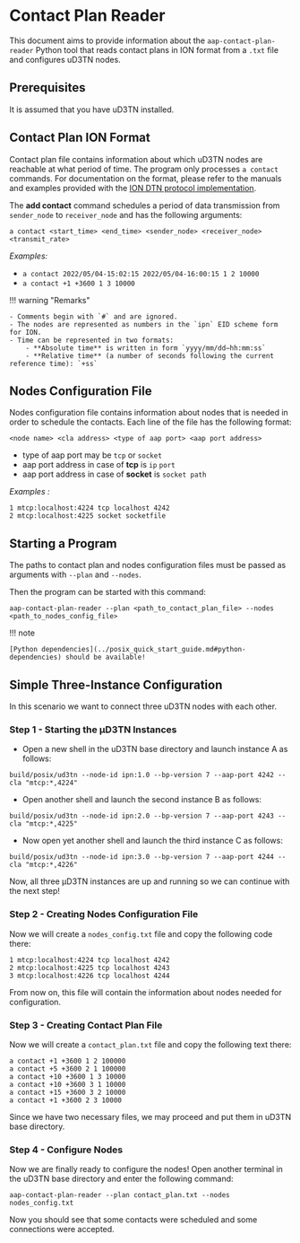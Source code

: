 # Contact Plan Reader

This document aims to provide information about the `aap-contact-plan-reader` Python tool that reads contact plans in ION format from a `.txt` file and configures uD3TN nodes.


## Prerequisites

It is assumed that you have uD3TN installed.


## Contact Plan ION Format

Contact plan file contains information about which uD3TN nodes are reachable at what period of time.
The program only processes `a contact` commands. For documentation on the format, please refer to the manuals and examples provided with the [ION DTN protocol implementation](https://sourceforge.net/projects/ion-dtn/).

The **add contact** command schedules a period of data transmission from `sender_node` to `receiver_node` and has the following arguments:

`a contact <start_time> <end_time> <sender_node> <receiver_node> <transmit_rate>`

*Examples:*

- `a contact 2022/05/04-15:02:15 2022/05/04-16:00:15 1 2 10000` 
- `a contact +1 +3600 1 3 10000`

!!! warning "Remarks"

    - Comments begin with `#` and are ignored.
    - The nodes are represented as numbers in the `ipn` EID scheme form for ION.
    - Time can be represented in two formats:
        - **Absolute time** is written in form `yyyy/mm/dd−hh:mm:ss`
        - **Relative time** (a number of seconds following the current reference time): `+ss`


## Nodes Configuration File

Nodes configuration file contains information about nodes that is needed in order to schedule the contacts. Each line of the file has the following format:

`<node name> <cla address> <type of aap port> <aap port address>`

- type of aap port may be `tcp` or `socket`
- aap port address in case of **tcp** is `ip` `port`
- aap port address in case of **socket** is `socket path`

*Examples :*
```
1 mtcp:localhost:4224 tcp localhost 4242
2 mtcp:localhost:4225 socket socketfile
```

## Starting a Program

The paths to contact plan and nodes configuration files must be passed as arguments with `--plan` and `--nodes`.

Then the program can be started with this command:
```
aap-contact-plan-reader --plan <path_to_contact_plan_file> --nodes <path_to_nodes_config_file>
```

!!! note

    [Python dependencies](../posix_quick_start_guide.md#python-dependencies) should be available!


## Simple Three-Instance Configuration

In this scenario we want to connect three uD3TN nodes with each other.


### Step 1 - Starting the µD3TN Instances

- Open a new shell in the uD3TN base directory and launch instance A as follows:
```
build/posix/ud3tn --node-id ipn:1.0 --bp-version 7 --aap-port 4242 --cla "mtcp:*,4224"
```

- Open another shell and launch the second instance B as follows:
```
build/posix/ud3tn --node-id ipn:2.0 --bp-version 7 --aap-port 4243 --cla "mtcp:*,4225"
```

- Now open yet another shell and launch the third instance C as follows:
```
build/posix/ud3tn --node-id ipn:3.0 --bp-version 7 --aap-port 4244 --cla "mtcp:*,4226"
```

Now, all three µD3TN instances are up and running so we can continue with the next step!


### Step 2 - Creating Nodes Configuration File

Now we will create a `nodes_config.txt` file and copy the following code there:
```
1 mtcp:localhost:4224 tcp localhost 4242
2 mtcp:localhost:4225 tcp localhost 4243
3 mtcp:localhost:4226 tcp localhost 4244
```

From now on, this file will contain the information about nodes needed for configuration.


### Step 3 - Creating Contact Plan File

Now we will create a `contact_plan.txt` file and copy the following text there:
```
a contact +1 +3600 1 2 100000
a contact +5 +3600 2 1 100000
a contact +10 +3600 1 3 10000
a contact +10 +3600 3 1 10000
a contact +15 +3600 3 2 10000
a contact +1 +3600 2 3 10000
```
Since we have two necessary files, we may proceed and put them in uD3TN base directory.


### Step 4 - Configure Nodes

Now we are finally ready to configure the nodes!
Open another terminal in the uD3TN base directory and enter the following command:
```
aap-contact-plan-reader --plan contact_plan.txt --nodes nodes_config.txt
```
Now you should see that some contacts were scheduled and some connections were accepted. 

